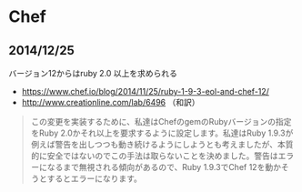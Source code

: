 # Chef

## 2014/12/25

バージョン12からはruby 2.0 以上を求められる

- https://www.chef.io/blog/2014/11/25/ruby-1-9-3-eol-and-chef-12/
- http://www.creationline.com/lab/6496 （和訳）

> この変更を実装するために、私達はChefのgemのRubyバージョンの指定をRuby 2.0かそれ以上を要求するように設定します。私達はRuby 1.9.3が例えば警告を出しつつも動き続けるようにしようとも考えましたが、本質的に安全ではないのでこの手法は取らないことを決めました。警告はエラーになるまで無視される傾向があるので、Ruby 1.9.3でChef 12を動かそうとするとエラーになります。
